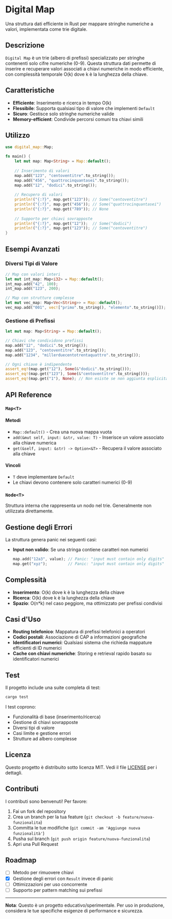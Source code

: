 # Digital Map

Una struttura dati efficiente in Rust per mappare stringhe numeriche a valori, implementata come trie digitale.

## Descrizione

`Digital Map` è un trie (albero di prefissi) specializzato per stringhe contenenti solo cifre numeriche (0-9). Questa struttura dati permette di inserire e recuperare valori associati a chiavi numeriche in modo efficiente, con complessità temporale O(k) dove k è la lunghezza della chiave.

## Caratteristiche

- **Efficiente**: Inserimento e ricerca in tempo O(k)
- **Flessibile**: Supporta qualsiasi tipo di valore che implementi `Default`
- **Sicuro**: Gestisce solo stringhe numeriche valide
- **Memory-efficient**: Condivide percorsi comuni tra chiavi simili

## Utilizzo

```rust
use digital_map::Map;

fn main() {
    let mut map: Map<String> = Map::default();
    
    // Inserimento di valori
    map.add("123", "centoventitre".to_string());
    map.add("456", "quattrocinquantasei".to_string());
    map.add("12", "dodici".to_string());
    
    // Recupero di valori
    println!("{:?}", map.get("123")); // Some("centoventitre")
    println!("{:?}", map.get("456")); // Some("quattrocinquantasei")
    println!("{:?}", map.get("789")); // None
    
    // Supporto per chiavi sovrapposte
    println!("{:?}", map.get("12"));  // Some("dodici")
    println!("{:?}", map.get("123")); // Some("centoventitre")
}
```

## Esempi Avanzati

### Diversi Tipi di Valore

```rust
// Map con valori interi
let mut int_map: Map<i32> = Map::default();
int_map.add("42", 100);
int_map.add("123", 200);

// Map con strutture complesse
let mut vec_map: Map<Vec<String>> = Map::default();
vec_map.add("001", vec!["primo".to_string(), "elemento".to_string()]);
```

### Gestione di Prefissi

```rust
let mut map: Map<String> = Map::default();

// Chiavi che condividono prefissi
map.add("12", "dodici".to_string());
map.add("123", "centoventitre".to_string());
map.add("1234", "millerduecentotrentaquattro".to_string());

// Ogni chiave è indipendente
assert_eq!(map.get("12"), Some(&"dodici".to_string()));
assert_eq!(map.get("123"), Some(&"centoventitre".to_string()));
assert_eq!(map.get("1"), None); // Non esiste se non aggiunta esplicitamente
```

## API Reference

### `Map<T>`

#### Metodi

- `Map::default()` - Crea una nuova mappa vuota
- `add(&mut self, input: &str, value: T)` - Inserisce un valore associato alla chiave numerica
- `get(&self, input: &str) -> Option<&T>` - Recupera il valore associato alla chiave

#### Vincoli

- `T` deve implementare `Default`
- Le chiavi devono contenere solo caratteri numerici (0-9)

### `Node<T>`

Struttura interna che rappresenta un nodo nel trie. Generalmente non utilizzata direttamente.

## Gestione degli Errori

La struttura genera panic nei seguenti casi:

- **Input non valido**: Se una stringa contiene caratteri non numerici
  ```rust
  map.add("12a3", value); // Panic: "input must contain only digits"
  map.get("xyz");         // Panic: "input must contain only digits"
  ```

## Complessità

- **Inserimento**: O(k) dove k è la lunghezza della chiave
- **Ricerca**: O(k) dove k è la lunghezza della chiave
- **Spazio**: O(n*k) nel caso peggiore, ma ottimizzato per prefissi condivisi

## Casi d'Uso

- **Routing telefonico**: Mappatura di prefissi telefonici a operatori
- **Codici postali**: Associazione di CAP a informazioni geografiche
- **Identificatori numerici**: Qualsiasi sistema che richieda mappature efficienti di ID numerici
- **Cache con chiavi numeriche**: Storing e retrieval rapido basato su identificatori numerici

## Test

Il progetto include una suite completa di test:

```bash
cargo test
```

I test coprono:
- Funzionalità di base (inserimento/ricerca)
- Gestione di chiavi sovrapposte
- Diversi tipi di valore
- Casi limite e gestione errori
- Strutture ad albero complesse

## Licenza

Questo progetto è distribuito sotto licenza MIT. Vedi il file [LICENSE](LICENSE) per i dettagli.

## Contributi

I contributi sono benvenuti! Per favore:

1. Fai un fork del repository
2. Crea un branch per la tua feature (`git checkout -b feature/nuova-funzionalita`)
3. Committa le tue modifiche (`git commit -am 'Aggiunge nuova funzionalità'`)
4. Pusha sul branch (`git push origin feature/nuova-funzionalita`)
5. Apri una Pull Request

## Roadmap

- [ ] Metodo per rimuovere chiavi
- [X] Gestione degli errori con `Result` invece di panic
- [ ] Ottimizzazioni per uso concorrente
- [ ] Supporto per pattern matching sui prefissi

---

**Nota**: Questo è un progetto educativo/sperimentale. Per uso in produzione, considera le tue specifiche esigenze di performance e sicurezza.
